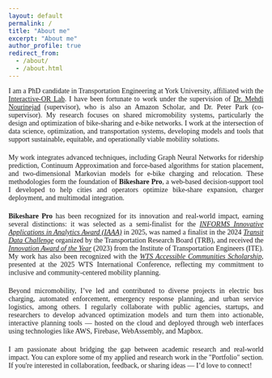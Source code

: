 ```yaml
---
layout: default
permalink: /
title: "About me"
excerpt: "About me"
author_profile: true
redirect_from: 
  - /about/
  - /about.html
---
```


<div style="text-align: justify; margin-bottom: 20px; font-size: 14px; font-family: 'Georgia', serif;">

I am a PhD candidate in Transportation Engineering at York University, affiliated with the <a href="https://interactive-or.net/" target="_blank" rel="noopener noreferrer">Interactive-OR Lab</a>. I have been fortunate to work under the supervision of <a href="https://www.linkedin.com/in/mehdi-nourinejad-a0040843/" target="_blank" rel="noopener noreferrer">Dr. Mehdi Nourinejad</a> (supervisor), who is also an Amazon Scholar, and Dr. Peter Park (co-supervisor).  My research focuses on shared micromobility systems, particularly the design and optimization of bike-sharing and e-bike networks. I work at the intersection of data science, optimization, and transportation systems, developing models and tools that support sustainable, equitable, and operationally viable mobility solutions.

</div>

<div style="text-align: justify; margin-bottom: 20px; font-size: 14px; font-family: 'Georgia', serif;">

My work integrates advanced techniques, including Graph Neural Networks for ridership prediction, Continuum Approximation and force-based algorithms for station placement, and two-dimensional Markovian models for e-bike charging and relocation. These methodologies form the foundation of <strong>Bikeshare Pro</strong>, a web-based decision-support tool I developed to help cities and operators optimize bike-share expansion, charger deployment, and multimodal integration.

</div>

<div style="text-align: justify; margin-bottom: 20px; font-size: 14px; font-family: 'Georgia', serif;">

<strong>Bikeshare Pro</strong> has been recognized for its innovation and real-world impact, earning several distinctions: it was selected as a semi-finalist for the <a href="https://www.informs.org/Recognizing-Excellence/Community-Prizes/Analytics-Society/Innovative-Applications-in-Analytics-Award?__cf_chl_tk=9EvoK.6b6ftK3uoComC6aXL3K_PWigAS7E4TNRYzwT0-1740061488-1.0.1.1-f3EgqQsmiT3oSkrJukG3pdvvMZVFQxHUpyHmzvVT1.M" target="_blank" rel="noopener noreferrer"><em>INFORMS Innovative Applications in Analytics Award (IAAA)</em></a> in 2025, was named a finalist in the 2024 <a href="https://www.trb-transit-mgmt-perf.org/annual-meetings/transit-data-challenge#h.gkd0sehzwsz9" target="_blank" rel="noopener noreferrer"><em>Transit Data Challenge</em></a> organized by the Transportation Research Board (TRB), and received the <a href="https://lassonde.yorku.ca/ghazaleh-mohseni-receives-the-2023-innovation-of-the-year-award-from-the-institute-of-transportation-engineers" target="_blank" rel="noopener noreferrer"><em>Innovation Award of the Year</em></a> (2023) from the Institute of Transportation Engineers (ITE). My work has also been recognized with the <a href="https://www.linkedin.com/posts/wts-canadian-education-foundation_from-may-79-more-than-1000-attendees-convened-activity-7328524515179655169-T8Yy?utm_source=share&utm_medium=member_desktop&rcm=ACoAABTHrvgBk17mK_BgkAwln-q4XYMZo5fgSJw" target="_blank" rel="noopener noreferrer"><em>WTS Accessible Communities Scholarship</em></a>, presented at the 2025 WTS International Conference, reflecting my commitment to inclusive and community-centered mobility planning.

</div>

<div style="text-align: justify; margin-bottom: 20px; font-size: 14px; font-family: 'Georgia', serif;">

Beyond micromobility, I’ve led and contributed to diverse projects in electric bus charging, automated enforcement, emergency response planning, and urban service logistics, among others. I regularly collaborate with public agencies, startups, and researchers to develop advanced optimization models and turn them into actionable, interactive planning tools — hosted on the cloud and deployed through web interfaces using technologies like AWS, Firebase, WebAssembly, and Mapbox.

</div>

<div style="text-align: justify; margin-bottom: 20px; font-size: 14px; font-family: 'Georgia', serif;">

I am passionate about bridging the gap between academic research and real-world impact. You can explore some of my applied and research work in the "Portfolio" section. If you're interested in collaboration, feedback, or sharing ideas — I’d love to connect!

</div>



